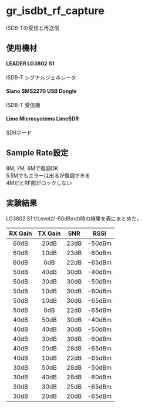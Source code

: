 # gr_isdbt_rf_capture
ISDB-Tの受信と再送信  

## 使用機材
#### LEADER LG3802 S1
ISDB-T シグナルジェネレータ

#### Siano SMS2270 USB Dongle
ISDB-T 受信機

#### Lime Microsystems LimeSDR
SDRボード

## Sample Rate設定
8M, 7M, 6Mで復調OK  
5.5Mでもエラーは出るが復調できる  
4MだとRF部がロックしない  

## 実験結果
LG3802 S1でLevelが-50dBmの時の結果を表にまとめた。  

|RX Gain|TX Gain|SNR|RSSI|
| :---: | :---: |:-:|:--:|
|60dB|20dB|23dB|-50dBm|
|60dB|10dB|23dB|-60dBm|
|60dB| 0dB|22dB|-65dBm|
|50dB|40dB|30dB|-40dBm|
|50dB|30dB|30dB|-50dBm|
|50dB|10dB|30dB|-60dBm|
|50dB|10dB|30dB|-65dBm|
|50dB| 0dB|22dB|-65dBm|
|40dB|50dB|30dB|-40dBm|
|40dB|40dB|30dB|-50dBm|
|40dB|30dB|30dB|-60dBm|
|40dB|20dB|28dB|-65dBm|
|40dB|10dB|22dB|-65dBm|
|30dB|50dB|28dB|-50dBm|
|30dB|40dB|28dB|-60dBm|
|30dB|30dB|25dB|-65dBm|
|30dB|20dB|20dB|-65dBm|
